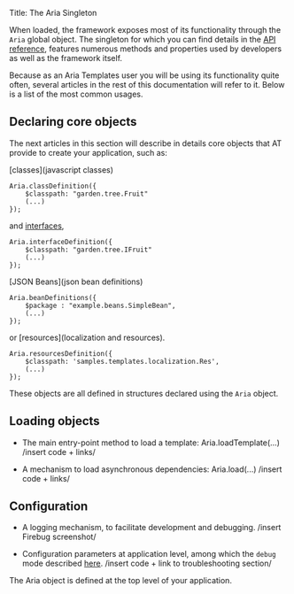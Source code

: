 Title: The Aria Singleton



When loaded, the framework exposes most of its functionality through the `Aria` global object.  The singleton for which you can find details in the [API reference](http://ariatemplates.com/api/#Aria), features numerous methods and properties used by developers as well as the framework itself.

Because as an Aria Templates user you will be using its functionality quite often, several articles in the rest of this documentation will refer to it.  Below is a list of the most common usages.

## Declaring core objects

The next articles in this section will describe in details core objects that AT provide to create your application, such as:


[classes](javascript classes)
<div data-sample="hardcoded"><code><pre>
Aria.classDefinition({
    $classpath: "garden.tree.Fruit"
    (...)
});
</code></pre></div>

and [interfaces](around_classes#interfaces.2c-.24implements),
<div data-sample="hardcoded"><code><pre>
Aria.interfaceDefinition({
    $classpath: "garden.tree.IFruit"
    (...)
});
</code></pre></div>

[JSON Beans](json bean definitions)
<div data-sample="hardcoded"><code><pre>
Aria.beanDefinitions({
    $package : "example.beans.SimpleBean",
    (...)
});
</code></pre></div>

or [resources](localization and resources).
<div data-sample="hardcoded"><code><pre>
Aria.resourcesDefinition({
    $classpath: 'samples.templates.localization.Res',
    (...)
});
</code></pre></div>

These objects are all defined in structures declared using the `Aria` object.

## Loading objects

* The main entry-point method to load a template: Aria.loadTemplate(...)
/insert code + links/

* A mechanism to load asynchronous dependencies: Aria.load(...)
/insert code + links/

## Configuration

* A logging mechanism, to facilitate development and debugging.
/insert Firebug screenshot/

* Configuration parameters at application level, among which the `debug` mode described [here](here).
/insert code + link to troubleshooting section/


The Aria object is defined at the top level of your application.